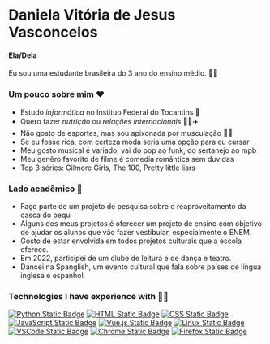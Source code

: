 # Daniela Vitória de Jesus Vasconcelos 
 #### Ela/Dela

 Eu sou uma estudante brasileira do 3 ano do ensino médio. 🧑‍🎓

 ### Um pouco sobre mim ❤️

* Estudo _informática_ no Instituo Federal do Tocantins 🎒
* Quero fazer _nutrição_ ou _relações internacionais_ 👨‍🍳✈️
* Não gosto de esportes, mas sou apixonada por musculação 🏋️‍♀️
* Se eu fosse rica, com certeza moda seria uma opção para eu cursar
* Meu gosto musical é variado, vai do pop ao funk, do sertanejo ao mpb 
* Meu genêro favorito de filme é comedia romântica sem duvidas 
* Top 3 séries: Gilmore Girls, The 100, Pretty little liars 

### Lado acadêmico 📓

* Faço parte de um projeto de pesquisa sobre o reaproveitamento da casca do pequi 
* Alguns dos meus projetos é oferecer um projeto de ensino com objetivo de
 ajudar os alunos que vão fazer vestibular, especialmente o ENEM. 
* Gosto de estar envolvida em todos projetos culturais que a escola oferece. 
* Em 2022, participei de um clube de leitura e de dança e teatro. 
* Dancei na Spanglish, um evento cultural que fala sobre países de língua inglesa e espanhol. 

### Technologies I have experience with 👨‍💻

[![Python Static Badge](https://img.shields.io/badge/Python-%233776AB?style=for-the-badge&logo=python&logoColor=white)](https://github.com/renatocf/intelligent-systems-project)
[![HTML Static Badge](https://img.shields.io/badge/html-%23E34F26?style=for-the-badge&logo=html5&logoColor=white)]()
[![CSS Static Badge](https://img.shields.io/badge/css-%231572B6?style=for-the-badge&logo=css3&logoColor=white)](https://github.com/uspcodelab/site-uspcodelab/tree/v1)
[![JavaScript Static Badge](https://img.shields.io/badge/JS-%23F7DF1E?style=for-the-badge&logo=javascript&logoColor=black)]()
[![Vue.js Static Badge](https://img.shields.io/badge/Vue-%234FC08D?style=for-the-badge&logo=vue.js&logoColor=white)](https://github.com/renatocf/poster-eppc)
[![Linux Static Badge](https://img.shields.io/badge/linux-%23FCC624?style=for-the-badge&logo=linux&logoColor=black)]()
[![VSCode Static Badge](https://img.shields.io/badge/vscode-%23007ACC?style=for-the-badge&logo=visualstudiocode&logoColor=white)]()
[![Chrome Static Badge](https://img.shields.io/badge/chrome-%234285F4?style=for-the-badge&logo=googlechrome&logoColor=white)]()
[![Firefox Static Badge](https://img.shields.io/badge/firefox-%23FF7139?style=for-the-badge&logo=firefoxbrowser&logoColor=white)]()


